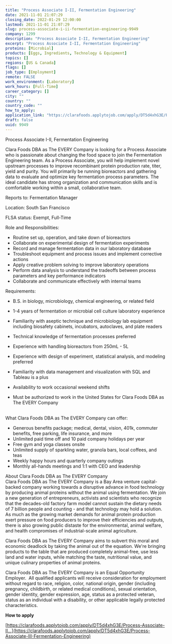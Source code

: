 ```yaml
---
title: "Process Associate I-II, Fermentation Engineering"
date: 2021-11-01 21:07:29
closing_date: 2022-01-29 12:00:00
lastmod: 2021-11-01 21:07:29
slug: process-associate-i-ii-fermentation-engineering-9949
company: 1299
description: "Process Associate I-II, Fermentation Engineering"
excerpt: "Process Associate I-II, Fermentation Engineering"
proteins: [Microbial]
products: [Eggs, Ingredients, Technology & Equipment]
topics: []
regions: [US & Canada]
flags: []
job_type: [Employment]
remote: FALSE
work_environment: [Laboratory]
work_hours: [Full-Time]
career_category: []
city: ""
country: ""
country_code: ""
how_to_apply: 
application_link: "https://clarafoods.applytojob.com/apply/DT5d4xhG3E/Process-Associate-III-Fermentation-Engineering"
draft: false
uuid: 9949
---
```

Process Associate I-II, Fermentation Engineering

Clara Foods DBA as The EVERY Company is looking for a Process Associate
who is passionate about changing the food space to join the Fermentation
Engineering team. As a Process Associate, you will help implement novel
upstream processes to improve recombinant protein production rate,
titer, yield and purity. You will primarily be running bioreactors and
gathering data to evaluate and optimize key fermentation process
parameters. The ideal candidate has strong organization and
communication skills and is comfortable working within a small,
collaborative team.

Reports to: Fermentation Manager

Location: South San Francisco

FLSA status: Exempt, Full-Time

Role and Responsibilities:

-   Routine set up, operation, and take down of bioreactors
-   Collaborate on experimental design of fermentation experiments
-   Record and manage fermentation data in our laboratory database
-   Troubleshoot equipment and process issues and implement corrective
    actions
-   Apply creative problem solving to improve laboratory operations 
-   Perform data analysis to understand the tradeoffs between process
    parameters and key performance indicators
-   Collaborate and communicate effectively with internal teams

Requirements:

-   B.S. in biology, microbiology, chemical engineering, or related
    field
-   1-4 years of fermentation or microbial cell culture laboratory
    experience 


-   Familiarity with aseptic technique and microbiology lab equipment
    including biosafety cabinets, incubators, autoclaves, and plate
    readers
-   Technical knowledge of fermentation processes preferred
-   Experience with handling bioreactors from 250mL - 5L 
-   Experience with design of experiment, statistical analysis, and
    modeling preferred
-   Familiarity with data management and visualization with SQL and
    Tableau is a plus 
-   Availability to work occasional weekend shifts
-   Must be authorized to work in the United States for Clara Foods DBA
    as The EVERY Company\
     

What Clara Foods DBA as The EVERY Company can offer:

-   Generous benefits package; medical, dental, vision, 401k, commuter
    benefits, free parking, life insurance, and more
-   Unlimited paid time off and 10 paid company holidays per year
-   Free gym and yoga classes onsite
-   Unlimited supply of sparkling water, granola bars, local coffees,
    and teas
-   Weekly happy hours and quarterly company outings
-   Monthly all-hands meetings and 1:1 with CEO and leadership

About Clara Foods DBA as The EVERY Company\
Clara Foods DBA as The EVERY Company is a Bay Area venture
capital-backed company working towards a disruptive advance in food
technology by producing animal proteins without the animal using
fermentation. We join a new generation of entrepreneurs, activists and
scientists who recognize that the decades-old factory farm model cannot
sustain the dietary needs of 7 billion people and counting - and that
technology may hold a solution. As much as the growing market demands
for animal protein production exert pressure on food producers to
improve their efficiencies and outputs, there is also growing public
distaste for the environmental, animal welfare, and health compromises
of industrial-scale animal agriculture. 

Clara Foods DBA as The EVERY Company aims to subvert this moral and
economic deadlock by taking the animal out of the equation. We're
bringing products to the table that are produced completely animal-free,
use less land and water inputs, while matching the taste, nutritional
value, and unique culinary properties of animal proteins.

Clara Foods DBA as The EVERY Company is an Equal Opportunity Employer. 
All qualified applicants will receive consideration for employment
without regard to race, religion, color, national origin, gender
(including pregnancy, childbirth, or related medical conditions), sexual
orientation, gender identity, gender expression, age, status as a
protected veteran, status as an individual with a disability, or other
applicable legally protected characteristics.


**How to apply**


[https://clarafoods.applytojob.com/apply/DT5d4xhG3E/Process-Associate-II...](https://clarafoods.applytojob.com/apply/DT5d4xhG3E/Process-Associate-III-Fermentation-Engineering)
